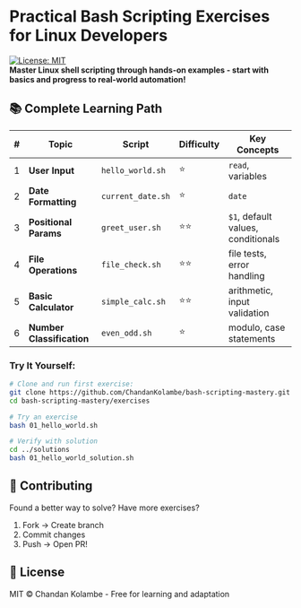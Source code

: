 # Practical Bash Scripting Exercises for Linux Developers  

[![License: MIT](https://img.shields.io/badge/License-MIT-green.svg)](https://opensource.org/licenses/MIT)  
**Master Linux shell scripting through hands-on examples - start with basics and progress to real-world automation!**

## 📚 Complete Learning Path
| # | Topic | Script | Difficulty | Key Concepts |
|---|------------------------|----------------------|------------|-------------|
| 1 | **User Input** | `hello_world.sh` | ⭐ | `read`, variables | 
| 2 | **Date Formatting**    | `current_date.sh`    | ⭐         | `date` |
| 3 | **Positional Params**  | `greet_user.sh`      | ⭐⭐       | `$1`, default values, conditionals |
| 4 | **File Operations**    | `file_check.sh`      | ⭐⭐       | file tests, error handling |
| 5 | **Basic Calculator**   | `simple_calc.sh`     | ⭐⭐       | arithmetic, input validation |
| 6 | **Number Classification** | `even_odd.sh`    | ⭐         | modulo, case statements |

### Try It Yourself:  
```bash
# Clone and run first exercise:
git clone https://github.com/ChandanKolambe/bash-scripting-mastery.git
cd bash-scripting-mastery/exercises

# Try an exercise
bash 01_hello_world.sh

# Verify with solution
cd ../solutions
bash 01_hello_world_solution.sh
```

## 🤝 Contributing
Found a better way to solve? Have more exercises?  
1. Fork → Create branch
2. Commit changes
3. Push → Open PR!

## 📜 License
MIT © Chandan Kolambe - Free for learning and adaptation